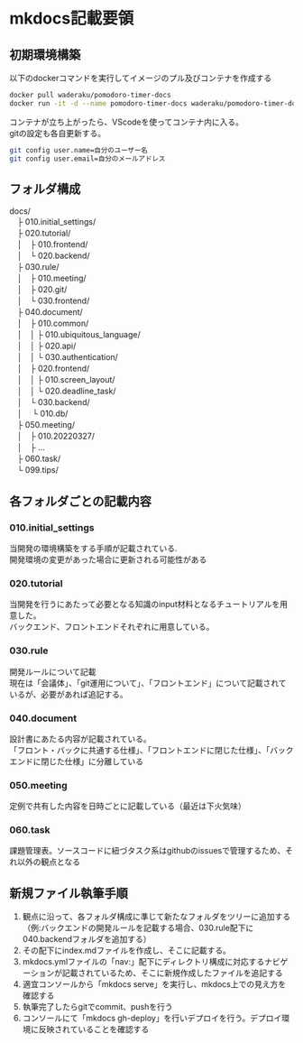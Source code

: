 # mkdocs記載要領
## 初期環境構築
以下のdockerコマンドを実行してイメージのプル及びコンテナを作成する

``` bash
docker pull waderaku/pomodoro-timer-docs
docker run -it -d --name pomodoro-timer-docs waderaku/pomodoro-timer-docs
```

コンテナが立ち上がったら、VScodeを使ってコンテナ内に入る。  
gitの設定も各自更新する。

``` bash
git config user.name=自分のユーザー名
git config user.email=自分のメールアドレス
```

## フォルダ構成
docs/  
　├ 010.initial_settings/  
　├ 020.tutorial/  
　│　├ 010.frontend/  
　│　└ 020.backend/  
　├ 030.rule/  
　│　├ 010.meeting/  
　│　├ 020.git/  
　│　└ 030.frontend/  
　├ 040.document/  
　│　├ 010.common/  
　│　│   ├ 010.ubiquitous_language/  
　│　│   ├ 020.api/  
　│　│   └ 030.authentication/  
　│　├ 020.frontend/  
　│　│   ├ 010.screen_layout/  
　│　│   └ 020.deadline_task/  
　│　└ 030.backend/  
　│　    └ 010.db/    
　├ 050.meeting/  
　│　├ 010.20220327/  
　│　├ ...  
　├ 060.task/  
　└ 099.tips/  

## 各フォルダごとの記載内容
### 010.initial_settings
当開発の環境構築をする手順が記載されている.  
開発環境の変更があった場合に更新される可能性がある  

### 020.tutorial
当開発を行うにあたって必要となる知識のinput材料となるチュートリアルを用意した。  
バックエンド、フロントエンドそれぞれに用意している。  

### 030.rule
開発ルールについて記載  
現在は「会議体」、「git運用について」、「フロントエンド」について記載されているが、必要があれば追記する。  

### 040.document  
設計書にあたる内容が記載されている。  
「フロント・バックに共通する仕様」、「フロントエンドに閉じた仕様」、「バックエンドに閉じた仕様」に分離している

### 050.meeting
定例で共有した内容を日時ごとに記載している（最近は下火気味）

### 060.task
課題管理表。ソースコードに紐づタスク系はgithubのissuesで管理するため、それ以外の観点となる

## 新規ファイル執筆手順
1. 観点に沿って、各フォルダ構成に準じて新たなフォルダをツリーに追加する（例:バックエンドの開発ルールを記載する場合、030.rule配下に040.backendフォルダを追加する）
1. その配下にindex.mdファイルを作成し、そこに記載する。
1. mkdocs.ymlファイルの「nav:」配下にディレクトリ構成に対応するナビゲーションが記載されているため、そこに新規作成したファイルを追記する
1. 適宜コンソールから「mkdocs serve」を実行し、mkdocs上での見え方を確認する
1. 執筆完了したらgitでcommit、pushを行う
1. コンソールにて「mkdocs gh-deploy」を行いデプロイを行う。デプロイ環境に反映されていることを確認する